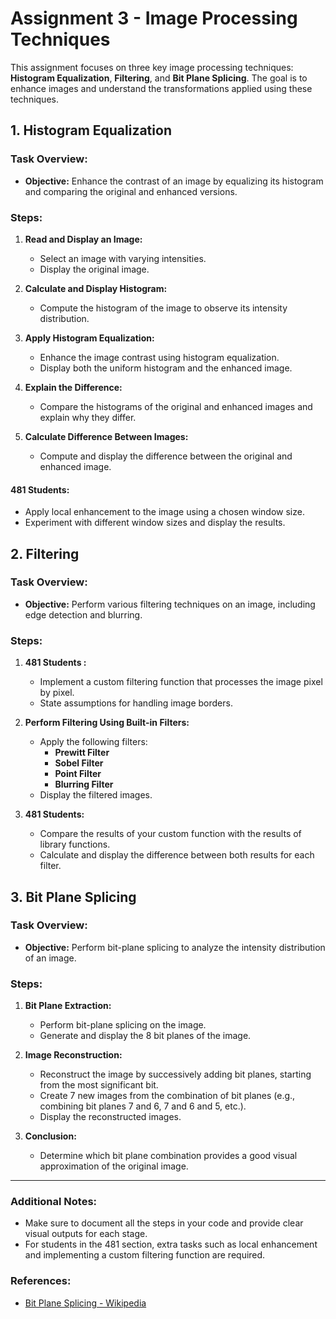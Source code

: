 # Assignment 3 - Image Processing Techniques

This assignment focuses on three key image processing techniques: **Histogram Equalization**, **Filtering**, and **Bit Plane Splicing**. The goal is to enhance images and understand the transformations applied using these techniques.

## 1. Histogram Equalization 

### Task Overview:
- **Objective:** Enhance the contrast of an image by equalizing its histogram and comparing the original and enhanced versions.
  
### Steps:
1. **Read and Display an Image:**
   - Select an image with varying intensities.
   - Display the original image.

2. **Calculate and Display Histogram:**
   - Compute the histogram of the image to observe its intensity distribution.
   
3. **Apply Histogram Equalization:**
   - Enhance the image contrast using histogram equalization.
   - Display both the uniform histogram and the enhanced image.
   
4. **Explain the Difference:**
   - Compare the histograms of the original and enhanced images and explain why they differ.

5. **Calculate Difference Between Images:**
   - Compute and display the difference between the original and enhanced image.

#### 481 Students: 
- Apply local enhancement to the image using a chosen window size.
- Experiment with different window sizes and display the results.

## 2. Filtering 

### Task Overview:
- **Objective:** Perform various filtering techniques on an image, including edge detection and blurring.

### Steps:
1. **481 Students :**
   - Implement a custom filtering function that processes the image pixel by pixel.
   - State assumptions for handling image borders.

2. **Perform Filtering Using Built-in Filters:**
   - Apply the following filters:
     - **Prewitt Filter**
     - **Sobel Filter**
     - **Point Filter**
     - **Blurring Filter**
   - Display the filtered images.

3. **481 Students:** 
   - Compare the results of your custom function with the results of library functions.
   - Calculate and display the difference between both results for each filter.

## 3. Bit Plane Splicing 

### Task Overview:
- **Objective:** Perform bit-plane splicing to analyze the intensity distribution of an image.

### Steps:
1. **Bit Plane Extraction:**
   - Perform bit-plane splicing on the image.
   - Generate and display the 8 bit planes of the image.

2. **Image Reconstruction:**
   - Reconstruct the image by successively adding bit planes, starting from the most significant bit.
   - Create 7 new images from the combination of bit planes (e.g., combining bit planes 7 and 6, 7 and 6 and 5, etc.).
   - Display the reconstructed images.

3. **Conclusion:**
   - Determine which bit plane combination provides a good visual approximation of the original image.

---

### Additional Notes:
- Make sure to document all the steps in your code and provide clear visual outputs for each stage.
- For students in the 481 section, extra tasks such as local enhancement and implementing a custom filtering function are required.

### References:
- [Bit Plane Splicing - Wikipedia](https://en.wikipedia.org/wiki/Bit_plane)


